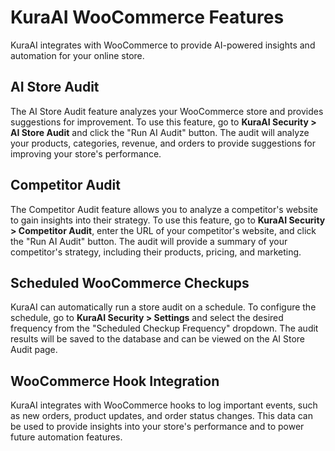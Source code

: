 # KuraAI WooCommerce Features

KuraAI integrates with WooCommerce to provide AI-powered insights and automation for your online store.

## AI Store Audit

The AI Store Audit feature analyzes your WooCommerce store and provides suggestions for improvement. To use this feature, go to **KuraAI Security > AI Store Audit** and click the "Run AI Audit" button. The audit will analyze your products, categories, revenue, and orders to provide suggestions for improving your store's performance.

## Competitor Audit

The Competitor Audit feature allows you to analyze a competitor's website to gain insights into their strategy. To use this feature, go to **KuraAI Security > Competitor Audit**, enter the URL of your competitor's website, and click the "Run AI Audit" button. The audit will provide a summary of your competitor's strategy, including their products, pricing, and marketing.

## Scheduled WooCommerce Checkups

KuraAI can automatically run a store audit on a schedule. To configure the schedule, go to **KuraAI Security > Settings** and select the desired frequency from the "Scheduled Checkup Frequency" dropdown. The audit results will be saved to the database and can be viewed on the AI Store Audit page.

## WooCommerce Hook Integration

KuraAI integrates with WooCommerce hooks to log important events, such as new orders, product updates, and order status changes. This data can be used to provide insights into your store's performance and to power future automation features.
